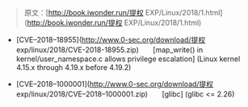 > 原文：[http://book.iwonder.run/提权 EXP/Linux/2018/1.html](http://book.iwonder.run/提权 EXP/Linux/2018/1.html)

*   [CVE–2018–18955](http://www.0-sec.org/download/提权 exp/linux/2018/CVE-2018-18955.zip)　　[map_write() in kernel/user_namespace.c allows privilege escalation]
    (Linux kernel 4.15.x through 4.19.x before 4.19.2)

*   [CVE–2018–1000001](http://www.0-sec.org/download/提权 exp/linux/2018/CVE–2018–1000001.zip)　　[glibc]
    (glibc <= 2.26)

